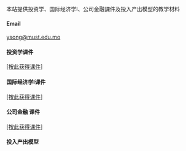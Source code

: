 


本站提供投资学、国际经济学I、公司金融課件及投入产出模型的教学材料

#### Email
ysong@must.edu.mo

#### 投资学课件
[[按此获得课件]](https://www.070709.xyz/ppt.htm)
#### 国际经济学I课件
[[按此获得课件]](https://070709.xyz/ie.htm)
#### 公司金融 课件
[[按此获得课件]](https://070709.xyz/cf.htm)
#### 投入产出模型
